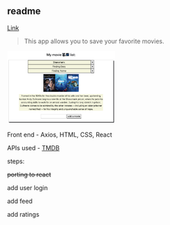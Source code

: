 ## readme

[Link](https://adnjoo.github.io/movie-app-frontend/)

> This app allows you to save your favorite movies.

<a href='https://adnjoo.github.io/movie-app-frontend/'>
<img src='./v0.0.0.2.png' width='250'>
</a>

Front end - Axios, HTML, CSS, React

APIs used - [TMDB](https://www.themoviedb.org/)




steps:

~~porting to react~~

add user login

add feed

add ratings



<!-- inspiration: -->
<!-- https://github.com/topics/movie-app -->
<!-- https://github.com/arghac14/Cinemy -->
<!-- https://github.com/tacticaltofu/reddit-clone -->
<!-- https://material-ui.com/ -->